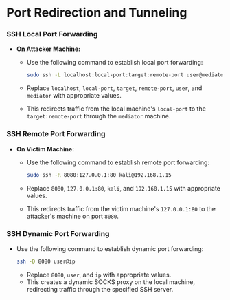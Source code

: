# Port Redirection and Tunneling

### SSH Local Port Forwarding

* **On Attacker Machine:**
  *   Use the following command to establish local port forwarding:

      ```bash
      sudo ssh -L localhost:local-port:target:remote-port user@mediator
      ```
  * Replace `localhost`, `local-port`, `target`, `remote-port`, `user`, and `mediator` with appropriate values.
  * This redirects traffic from the local machine's `local-port` to the `target:remote-port` through the `mediator` machine.

### SSH Remote Port Forwarding

* **On Victim Machine:**
  *   Use the following command to establish remote port forwarding:

      ```bash
      sudo ssh -R 8080:127.0.0.1:80 kali@192.168.1.15
      ```
  * Replace `8080`, `127.0.0.1:80`, `kali`, and `192.168.1.15` with appropriate values.
  * This redirects traffic from the victim machine's `127.0.0.1:80` to the attacker's machine on port `8080`.

### SSH Dynamic Port Forwarding

*   Use the following command to establish dynamic port forwarding:

    ```bash
    ssh -D 8080 user@ip
    ```

    * Replace `8080`, `user`, and `ip` with appropriate values.
    * This creates a dynamic SOCKS proxy on the local machine, redirecting traffic through the specified SSH server.
